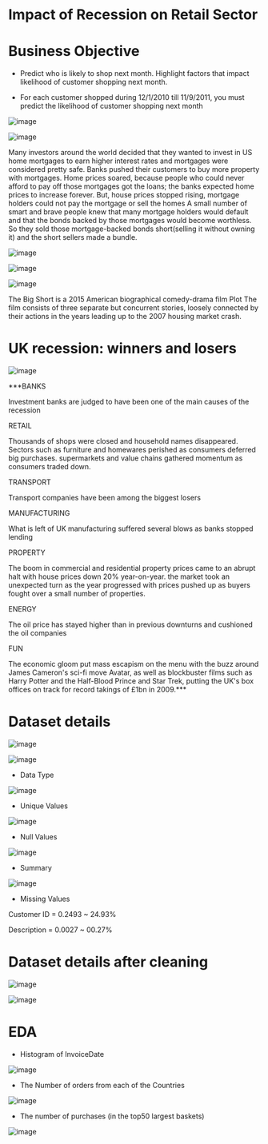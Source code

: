 # Impact of Recession on Retail Sector

# Business Objective

* Predict who is likely to shop next month. Highlight factors that impact likelihood of customer shopping next month. 

* For each customer shopped during 12/1/2010 till 11/9/2011, you must predict the likelihood of customer shopping next month

![image](https://user-images.githubusercontent.com/71720761/113479584-8796eb80-94ad-11eb-84da-c5dc751d4134.png)

![image](https://user-images.githubusercontent.com/71720761/113479604-a5fce700-94ad-11eb-9148-1358e209834c.png)

Many investors around the world decided that they wanted to invest in US home mortgages to earn higher interest rates and mortgages  were considered pretty safe.
Banks pushed their customers to buy more property with mortgages. Home prices soared, because people who could never afford to pay off those mortgages got the loans; the banks expected home prices to increase forever.
But, house prices stopped rising, mortgage holders could not pay the mortgage or sell the homes
A small number of smart and brave people knew that many mortgage holders would default and that the bonds backed by those mortgages would become worthless. So they sold those mortgage-backed bonds short(selling it without owning it) and the short sellers made a bundle.

![image](https://user-images.githubusercontent.com/71720761/113479610-b2813f80-94ad-11eb-9c08-e24d704c3294.png)

![image](https://user-images.githubusercontent.com/71720761/113479613-b7de8a00-94ad-11eb-9d38-82934c391c5f.png)

![image](https://user-images.githubusercontent.com/71720761/113479616-bca33e00-94ad-11eb-9c04-7091f3bab117.png)

The Big Short is a 2015 American biographical comedy-drama film 
Plot
The film consists of three separate but concurrent stories, loosely connected by their actions in the years leading up to the 2007 housing market crash.

# UK recession: winners and losers

![image](https://user-images.githubusercontent.com/71720761/113479634-dd6b9380-94ad-11eb-835e-5503a158f812.png)

***BANKS

Investment banks are judged to have been one of the main causes of the recession

RETAIL

Thousands of shops were closed and household names disappeared. Sectors such as furniture and homewares perished as consumers deferred big purchases. supermarkets and value chains gathered momentum as consumers traded down.

TRANSPORT

Transport companies have been among the biggest losers

MANUFACTURING

What is left of UK manufacturing suffered several blows as banks stopped lending

PROPERTY

The boom in commercial and residential property prices came to an abrupt halt with house prices down 20% year-on-year. the market took an unexpected turn as the year progressed with prices pushed up as buyers fought over a small number of properties. 

ENERGY

The oil price has stayed higher than in previous downturns and cushioned the oil companies

FUN

The economic gloom put mass escapism on the menu with the buzz around James Cameron's sci-fi move Avatar, as well as blockbuster films such as Harry Potter and the Half-Blood Prince and Star Trek, putting the UK's box offices on track for record takings of £1bn in 2009.***

# Dataset details

![image](https://user-images.githubusercontent.com/71720761/113479726-4b17bf80-94ae-11eb-8150-fff0ccac8b07.png)

![image](https://user-images.githubusercontent.com/71720761/113479731-523ecd80-94ae-11eb-8640-2dd6477fd02d.png)

* Data Type

![image](https://user-images.githubusercontent.com/71720761/113479737-58cd4500-94ae-11eb-8a2b-75ef511ad3a7.png)

* Unique Values

![image](https://user-images.githubusercontent.com/71720761/113479849-ec9f1100-94ae-11eb-8690-aed165b75c77.png)

* Null Values

![image](https://user-images.githubusercontent.com/71720761/113479856-f3c61f00-94ae-11eb-9d15-da974258fa17.png)

* Summary

![image](https://user-images.githubusercontent.com/71720761/113479859-f7f23c80-94ae-11eb-93f5-3143efb3fa74.png)

* Missing Values

Customer ID = 0.2493 ~ 24.93%

Description  = 0.0027 ~ 00.27%

# Dataset details after cleaning

![image](https://user-images.githubusercontent.com/71720761/113479912-3e479b80-94af-11eb-858d-262346522e68.png)

![image](https://user-images.githubusercontent.com/71720761/113479930-4ef81180-94af-11eb-8f27-b21b810e7cea.png)

# EDA

* Histogram of InvoiceDate

![image](https://user-images.githubusercontent.com/71720761/113479947-659e6880-94af-11eb-930e-d8e6a637c633.png)

* The Number of orders from each of the Countries

![image](https://user-images.githubusercontent.com/71720761/113479961-7d75ec80-94af-11eb-95f1-3cd792cb4050.png)

* The number of purchases (in the top50 largest baskets)

![image](https://user-images.githubusercontent.com/71720761/113479981-99798e00-94af-11eb-863a-5104a0969f6b.png)

